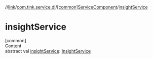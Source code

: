 //[link](../../index.md)/[com.tink.service.di](../index.md)/[[common]ServiceComponent](index.md)/[insightService](insight-service.md)



# insightService  
[common]  
Content  
abstract val [insightService](insight-service.md): [InsightService](../../com.tink.service.insight/[common]-insight-service/index.md)  



